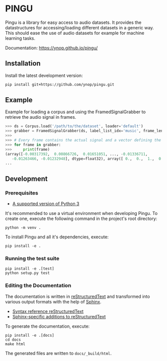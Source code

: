 # PINGU

Pingu is a library for easy access to audio datasets. It provides the datastructures for accessing/loading different datasets in a generic way. This should ease the use of audio datasets for example for machine learning tasks.

Documentation: https://ynop.github.io/pingu/

## Installation

Install the latest development version:

```sh
pip install git+https://github.com/ynop/pingu.git
```

## Example
Example for loading a corpus and using the FramedSignalGrabber to retrieve the audio signal in frames.

```python
>>> ds = Corpus.load('/path/to/the/dataset', loader='default')
>>> grabber = FramedSignalGrabber(ds, label_list_idx='music', frame_length=400, hop_size=160)
>>>
>>> # Every frame contains the actual signal and a vector defining the active labels
>>> for frame in grabber:
>>>     print(frame)
(array([-0.00317392,  0.00866726,  0.01651051, ..., -0.01336711,
   -0.01263466, -0.01232948], dtype=float32), array([ 0.,  0.,  1.,  0.], dtype=float32))
...
```

## Development

### Prerequisites

* [A supported version of Python 3](https://docs.python.org/devguide/index.html#status-of-python-branches)

It's recommended to use a virtual environment when developing Pingu. To create one, execute the following command in the project's root directory:

```
python -m venv .
```

To install Pingu and all it's dependencies, execute:

```
pip install -e .
```

### Running the test suite

```
pip install -e .[test]
python setup.py test
```

### Editing the Documentation

The documentation is written in [reStructuredText](http://docutils.sourceforge.net/rst.html) and transformed into various output formats with the help of [Sphinx](http://www.sphinx-doc.org/).

* [Syntax reference reStructuredText](http://docutils.sourceforge.net/docs/user/rst/quickref.html)
* [Sphinx-specific additions to reStructuredText](http://www.sphinx-doc.org/en/stable/markup/index.html)

To generate the documentation, execute:

```
pip install -e .[docs]
cd docs
make html
```

The generated files are written to `docs/_build/html`.
